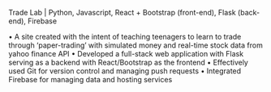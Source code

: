 Trade Lab | Python, Javascript, React + Bootstrap (front-end), Flask (back-end), Firebase

•	A site created with the intent of teaching teenagers to learn to trade through ‘paper-trading’ with simulated money and real-time stock data from yahoo finance API
•	Developed a full-stack web application with Flask serving as a backend with React/Bootstrap as the frontend
•	Effectively used Git for version control and managing push requests
•	Integrated Firebase for managing data and hosting services
